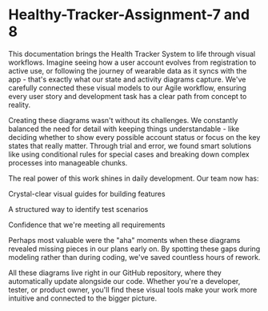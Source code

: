 # Healthy-Tracker-Assignment-7 and 8

This documentation brings the Health Tracker System to life through visual workflows. Imagine seeing how a user account evolves from registration to active use, or following the journey of wearable data as it syncs with the app - that's exactly what our state and activity diagrams capture. We've carefully connected these visual models to our Agile workflow, ensuring every user story and development task has a clear path from concept to reality.

Creating these diagrams wasn't without its challenges. We constantly balanced the need for detail with keeping things understandable - like deciding whether to show every possible account status or focus on the key states that really matter. Through trial and error, we found smart solutions like using conditional rules for special cases and breaking down complex processes into manageable chunks.

The real power of this work shines in daily development. Our team now has:

Crystal-clear visual guides for building features

A structured way to identify test scenarios

Confidence that we're meeting all requirements

Perhaps most valuable were the "aha" moments when these diagrams revealed missing pieces in our plans early on. By spotting these gaps during modeling rather than during coding, we've saved countless hours of rework.

All these diagrams live right in our GitHub repository, where they automatically update alongside our code. Whether you're a developer, tester, or product owner, you'll find these visual tools make your work more intuitive and connected to the bigger picture.


